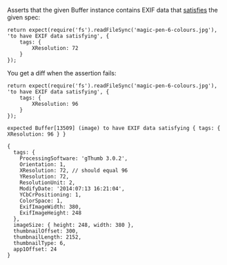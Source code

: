 Asserts that the given Buffer instance contains EXIF data that [satisfies](http://unexpected.js.org/assertions/any/to-satisfy/) the given spec:

```js#async:true
return expect(require('fs').readFileSync('magic-pen-6-colours.jpg'), 'to have EXIF data satisfying', {
    tags: {
        XResolution: 72
    }
});
```

You get a diff when the assertion fails:

```js#async:true
return expect(require('fs').readFileSync('magic-pen-6-colours.jpg'), 'to have EXIF data satisfying', {
    tags: {
        XResolution: 96
    }
});
```

```output
expected Buffer[13509] (image) to have EXIF data satisfying { tags: { XResolution: 96 } }

{
  tags: {
    ProcessingSoftware: 'gThumb 3.0.2',
    Orientation: 1,
    XResolution: 72, // should equal 96
    YResolution: 72,
    ResolutionUnit: 2,
    ModifyDate: '2014:07:13 16:21:04',
    YCbCrPositioning: 1,
    ColorSpace: 1,
    ExifImageWidth: 380,
    ExifImageHeight: 248
  },
  imageSize: { height: 248, width: 380 },
  thumbnailOffset: 300,
  thumbnailLength: 2152,
  thumbnailType: 6,
  app1Offset: 24
}
```
